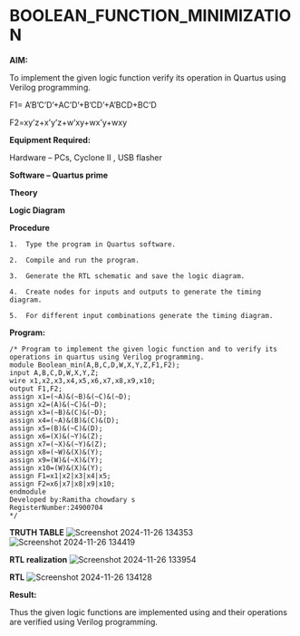 # BOOLEAN_FUNCTION_MINIMIZATION

**AIM:**

To implement the given logic function verify its operation in Quartus using Verilog programming.

F1= A’B’C’D’+AC’D’+B’CD’+A’BCD+BC’D 

F2=xy’z+x’y’z+w’xy+wx’y+wxy

**Equipment Required:**

Hardware – PCs, Cyclone II , USB flasher

**Software – Quartus prime**

**Theory**

**Logic Diagram**

**Procedure**
```
1.	Type the program in Quartus software.

2.	Compile and run the program.

3.	Generate the RTL schematic and save the logic diagram.

4.	Create nodes for inputs and outputs to generate the timing diagram.

5.	For different input combinations generate the timing diagram.

```
**Program:**
```
/* Program to implement the given logic function and to verify its operations in quartus using Verilog programming. 
module Boolean_min(A,B,C,D,W,X,Y,Z,F1,F2);
input A,B,C,D,W,X,Y,Z;
wire x1,x2,x3,x4,x5,x6,x7,x8,x9,x10;
output F1,F2;
assign x1=(~A)&(~B)&(~C)&(~D);
assign x2=(A)&(~C)&(~D);
assign x3=(~B)&(C)&(~D);
assign x4=(~A)&(B)&(C)&(D);
assign x5=(B)&(~C)&(D);
assign x6=(X)&(~Y)&(Z);
assign x7=(~X)&(~Y)&(Z);
assign x8=(~W)&(X)&(Y);
assign x9=(W)&(~X)&(Y);
assign x10=(W)&(X)&(Y);
assign F1=x1|x2|x3|x4|x5;
assign F2=x6|x7|x8|x9|x10;
endmodule
Developed by:Ramitha chowdary s 
RegisterNumber:24900704
*/
```
**TRUTH TABLE**
![Screenshot 2024-11-26 134353](https://github.com/user-attachments/assets/7e5956fd-2a45-42b5-97ef-90e508d80ae4)
![Screenshot 2024-11-26 134419](https://github.com/user-attachments/assets/ab1199f6-937a-4a51-939e-0b2dbefdc640)


**RTL realization**
![Screenshot 2024-11-26 133954](https://github.com/user-attachments/assets/ef46292a-9514-4ff6-b609-15292b2421f3)



**RTL**
![Screenshot 2024-11-26 134128](https://github.com/user-attachments/assets/bd68aca9-646d-49a7-8e3e-9e80922fa85d)



**Result:**

Thus the given logic functions are implemented using and their operations are verified using Verilog programming.


